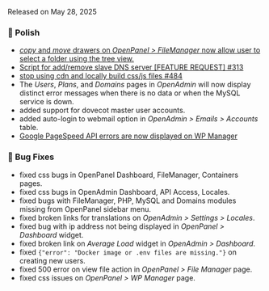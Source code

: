 Released on May 28, 2025

### 💅 Polish
- [*copy* and *move* drawers on *OpenPanel > FileManager* now allow user to select a folder using the tree view.](https://i.postimg.cc/vZB8SJ85/2025-05-27-17-05.png)
- [Script for add/remove slave DNS server [FEATURE REQUEST] #313](https://github.com/stefanpejcic/OpenPanel/issues/313)
- [stop using cdn and locally build css/js files #484](https://github.com/stefanpejcic/OpenPanel/issues/484)
- The *Users*, *Plans*, and *Domains* pages in *OpenAdmin* will now display distinct error messages when there is no data or when the MySQL service is down.
- added support for dovecot master user accounts.
- added auto-login to webmail option in *OpenAdmin > Emails > Accounts* table.
- [Google PageSpeed API errors are now displayed on WP Manager](https://i.postimg.cc/1sjJJLmH/2025-05-27-19-26.png)

### 🐛 Bug Fixes
- fixed css bugs in OpenPanel Dashboard, FileManager, Containers pages.
- fixed css bugs in OpenAdmin Dashboard, API Access, Locales.
- fixed bugs with FileManager, PHP, MySQL and Domains modules missing from OpenPanel sidebar menu.
- fixed broken links for translations on *OpenAdmin > Settings > Locales*.
- fixed bug with ip address not being displayed in *OpenPanel > Dashboard* widget.
- fixed broken link on *Average Load* widget in *OpenAdmin > Dashboard*.
- fixed `{"error": "Docker image or .env files are missing."}` on creating new users.
- fixed 500 error on view file action in *OpenPanel > File Manager* page.
- fixed css issues on *OpenPanel > WP Manager* page.
